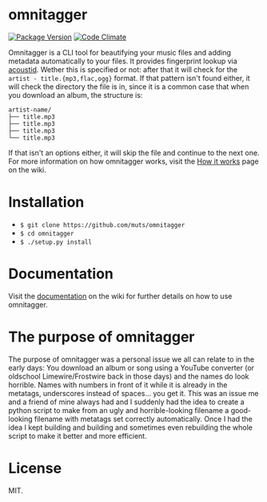 # omnitagger

[![Package Version](https://img.shields.io/pypi/v/omnitagger.svg)](https://pypi.python.org/muts/omnitagger/)
[![Code Climate](https://codeclimate.com/github/muts/omnitagger/badges/gpa.svg)](https://codeclimate.com/github/muts/omnitagger)

Omnitagger is a CLI tool for beautifying your music files and adding metadata
automatically to your files. It provides fingerprint lookup via
[acoustid](https://github.com/beetbox/pyacoustid). Wether this is specified or
not: after that it will check for the `artist - title.{mp3,flac,ogg}` format.
If that pattern isn't found either, it will check the directory the file is in,
since it is a common case that when you download an album, the structure is:

```
artist-name/
├── title.mp3
├── title.mp3
├── title.mp3
└── title.mp3
```

If that isn't an options either, it will skip the file and continue to the next
one. For more information on how omnitagger works, visit the
[How it works](https://github.com/muts/omnitagger/wiki/How-it-works) page on the wiki.

# Installation
- `$ git clone https://github.com/muts/omnitagger`
- `$ cd omnitagger`
- `$ ./setup.py install`

# Documentation
Visit the [documentation](https://github.com/muts/omnitagger/wiki/Documentation)
on the wiki for further details on how to use omnitagger.

# The purpose of omnitagger
The purpose of omnitagger was a personal issue we all can relate to in the early days:
You download an album or song using a YouTube converter
(or oldschool Limewire/Frostwire back in those days) and the names do look
horrible. Names with numbers in front of it while it is already in the metatags,
underscores instead of spaces... you get it. This was an issue me and a friend
of mine always had and I suddenly had the idea to create a python script to make
from an ugly and horrible-looking filename a good-looking filename with metatags
set correctly automatically. Once I had the idea I kept building and building
and sometimes even rebuilding the whole script to make it better and more
efficient.

# License

MIT.
